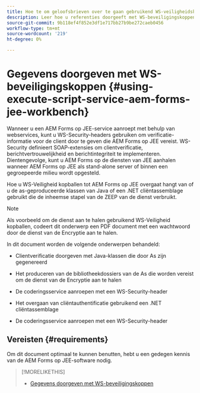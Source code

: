 ```yaml
---
title: Hoe te om geloofsbrieven over te gaan gebruikend WS-veiligheidskopballen?
description: Leer hoe u referenties doorgeeft met WS-beveiligingskoppen
source-git-commit: 9b118ef4f852e3df1e717bb27b9be272caeb0456
workflow-type: tm+mt
source-wordcount: '219'
ht-degree: 0%

---
```


# Gegevens doorgeven met WS-beveiligingskoppen {#using-execute-script-service-aem-forms-jee-workbench}

Wanneer u een AEM Forms op JEE-service aanroept met behulp van webservices, kunt u WS-Security-headers gebruiken om verificatie-informatie voor de client door te geven die AEM Forms op JEE vereist. WS-Security definieert SOAP-extensies om clientverificatie, berichtvertrouwelijkheid en berichtintegriteit te implementeren. Dientengevolge, kunt u AEM Forms op de diensten van JEE aanhalen wanneer AEM Forms op JEE als stand-alone server of binnen een gegroepeerde milieu wordt opgesteld.

Hoe u WS-Veiligheid kopballen tot AEM Forms op JEE overgaat hangt van of u de as-geproduceerde klassen van Java of een .NET cliëntassemblage gebruikt die de inheemse stapel van de ZEEP van de dienst verbruikt.

>[!NOTE]
>
>Als voorbeeld om de dienst aan te halen gebruikend WS-Veiligheid kopballen, codeert dit onderwerp een PDF document met een wachtwoord door de dienst van de Encryptie aan te halen.

In dit document worden de volgende onderwerpen behandeld:

* Clientverificatie doorgeven met Java-klassen die door As zijn gegenereerd

* Het produceren van de bibliotheekdossiers van de As die worden vereist om de dienst van de Encryptie aan te halen

* De coderingsservice aanroepen met een WS-Security-header

* Het overgaan van cliëntauthentificatie gebruikend een .NET cliëntassemblage

* De coderingsservice aanroepen met een WS-Security-header


## Vereisten {#requirements}

Om dit document optimaal te kunnen benutten, hebt u een gedegen kennis van de AEM Forms op JEE-software nodig.

>[!MORELIKETHIS]
>
>* [Gegevens doorgeven met WS-beveiligingskoppen](assets/passing-credentials-using-ws-security-headers.pdf)


